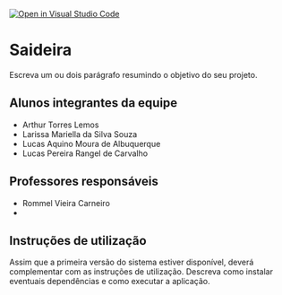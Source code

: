[![Open in Visual Studio Code](https://classroom.github.com/assets/open-in-vscode-718a45dd9cf7e7f842a935f5ebbe5719a5e09af4491e668f4dbf3b35d5cca122.svg)](https://classroom.github.com/online_ide?assignment_repo_id=10827418&assignment_repo_type=AssignmentRepo)
# Saideira
Escreva um ou dois  parágrafo resumindo o objetivo do seu projeto.

## Alunos integrantes da equipe

* Arthur Torres Lemos
* Larissa Mariella da Silva Souza 
* Lucas Aquino Moura de Albuquerque
* Lucas Pereira Rangel de Carvalho

## Professores responsáveis

* Rommel Vieira Carneiro
* 

## Instruções de utilização

Assim que a primeira versão do sistema estiver disponível, deverá complementar com as instruções de utilização. Descreva como instalar eventuais dependências e como executar a aplicação.
